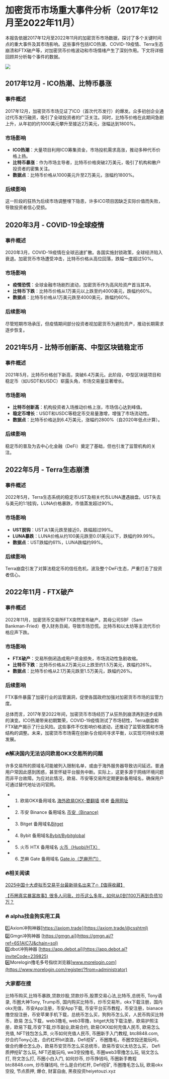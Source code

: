 # 加密货币市场重大事件分析（2017年12月至2022年11月）

本报告依据2017年12月至2022年11月的加密货币市场数据，探讨了多个关键时间点的重大事件及其市场影响。这些事件包括ICO热潮、COVID-19疫情、Terra生态崩溃和FTX破产等，对加密货币价格波动和市场情绪产生了深刻作用。下文将详细回顾并分析每个事件的数据。

[![](https://307e939.webp.li/GotNLhKacAEcCtG.jpeg)](https://btc8848.com/top-10-exchanges)

## 2017年12月 - ICO热潮、比特币暴涨
### 事件概述
2017年12月，加密货币市场见证了ICO（首次代币发行）的爆发。众多初创企业通过代币发行融资，吸引了全球投资者的广泛关注。同时，比特币价格在此期间急剧上升，从年初的约1000美元攀升至接近2万美元，涨幅达到1800%。

### 市场影响
- **ICO热潮**：大量项目利用ICO筹集资金，市场投机需求高涨，推动多种代币价格上扬。
- **比特币暴涨**：作为市场主导者，比特币价格突破2万美元，吸引了机构和散户投资者的密集关注。
- **数据点**：比特币价格从1000美元升至2万美元，涨幅约1800%。

### 后续影响
这一阶段的狂热为后续市场调整埋下隐患，许多ICO项目因缺乏实际价值而失败，导致投资者信心受损。

## 2020年3月 - COVID-19全球疫情
### 事件概述
2020年3月，COVID-19疫情在全球迅速扩散。各国实施封锁政策，全球经济陷入衰退。加密货币市场遭受冲击，比特币价格从高位回落，跌幅一度超过50%。

### 市场影响
- **疫情恐慌**：全球金融市场剧烈波动，加密货币作为高风险资产首当其冲。
- **比特币下跌**：比特币价格从1万美元以上跌至约4000美元，跌幅约60%。
- **数据点**：比特币价格从1万美元跌至4000美元，跌幅约60%。

### 后续影响
尽管短期市场承压，但疫情期间部分投资者视加密货币为避险资产，推动长期需求逐步恢复。

## 2021年5月 - 比特币创新高、中型区块链稳定币
### 事件概述
2021年5月，比特币价格创下新高，突破6.4万美元。此阶段，中型区块链项目和稳定币（如USDT和USDC）崭露头角，市场交易量显著增长。

### 市场影响
- **比特币创新高**：机构投资者入场推动价格上涨，市场信心达到峰值。
- **稳定币增长**：USDT和USDC等稳定币交易量激增，增强了市场流动性。
- **数据点**：比特币价格达到6.4万美元，涨幅约2800%（自2020年低点计算）。

### 后续影响
稳定币的普及为去中心化金融（DeFi）奠定了基础，但也引发了监管机构的关注。

## 2022年5月 - Terra生态崩溃
### 事件概述
2022年5月，Terra生态系统的稳定币UST及相关代币LUNA遭遇崩盘。UST失去与美元的1:1挂钩，LUNA价格暴跌，市值蒸发超过90%。

### 市场影响
- **UST脱钩**：UST从1美元跌至接近0，跌幅超过99%。
- **LUNA暴跌**：LUNA价格从约100美元跌至0.01美元以下，跌幅约99.99%。
- **数据点**：UST跌幅约61%，LUNA跌幅约99%。

### 后续影响
Terra崩盘引发了对算法稳定币的信任危机，波及整个DeFi生态，严重打击了投资者信心。

## 2022年11月 - FTX破产
### 事件概述
2022年11月，加密货币交易所FTX突然宣布破产。其母公司SBF（Sam Bankman-Fried）卷入财务丑闻，导致市场恐慌。比特币和以太坊等主流代币价格应声下跌。

### 市场影响
- **FTX破产**：交易所倒闭造成用户资金损失，市场流动性急剧收缩。
- **比特币下跌**：比特币价格从2万美元以上跌至约1.5万美元，跌幅约26%。
- **数据点**：比特币价格从2.1万美元跌至1.5万美元，跌幅约26%。

### 后续影响
FTX事件暴露了加密行业的监管漏洞，促使各国政府加强对加密货币市场的监管力度。

总体而言，2017年至2022年间，加密货币市场经历了从狂热到崩溃再到逐步成熟的演变。ICO热潮带来初期繁荣，COVID-19疫情测试了市场韧性，Terra崩盘和FTX破产揭示了行业风险。这些事件不仅影响价格波动，还推动了监管政策和市场结构的调整。未来，加密货币市场需在创新与合规间寻求平衡，以实现可持续长期发展。

### 🔥解决国内无法访问欧易OKX交易所的问题
许多交易所的原域名可能被列入限制名单，或由于海外服务器导致访问延迟。普通用户常因此感到困惑，甚至怀疑平台服务中断。实际上，这更多源于网络环境问题而非平台故障。为应对此情况，欧易、币安等交易所定期更新备用域名，确保用户可通过替代地址访问官网。

- 1. 欧易OKX备用域名 [海外欧易OKX-要翻墙](https://www.okx.com/zh-hans/join/74873351) 或者 [备用网址](https://www.chouyi.world/zh-hans/join/74873351) 
- 2. 币安 Binance 备用域名 [币安（Binance)](https://accounts.binance.com/zh-CN/register?ref=36457687)
- 3. Bitget 备用域名[Bitget](https://www.bitget.com/zh-CN/referral/register?from=referral&clacCode=VRNEYUTR)
- 4. Bybit 备用域名[Bybit/Bybitglobal](https://www.bybitglobal.com/zh-MY/invite/?ref=VMKORMM)
- 5. 火币 HTX 备用域名 [火币（Huobi/HTX）](https://www.htx.com/invite/zh-cn/1f?invite_code=whf45223)
- 6. 芝麻 Gate 备用域名 [Gate.io（芝麻开门）](https://www.gate.io/zh/signup?ref_type=103&ref=A1ERAQ)

### 🔥相关阅读
[2025中国十大虚拟币交易平台最新排名出来了🔥【值得收藏】](https://btc8848.com/top-10-exchanges/)

[【币圈真实暴富故事】很多人问我，炒币这么多年，如何从0到1100万再到负债10万？](https://heiyetouzi.xyz/biquanstory001/)

### 🔥 alpha找金狗实用工具
1️⃣Axiom冲狗神器[https://axiom.trade](https://axiom.trade/@csshtml)  
2️⃣Gmgn冲狗神器 [https://gmgn.ai](https://gmgn.ai/?ref=6S1AIC7J&chain=sol)  
3️⃣dbot冲狗神器 [https://app.debot.ai](https://app.debot.ai?inviteCode=239825)  
4️⃣Morelogin撸毛多号指纹浏览器[www.morelogin.com](https://www.morelogin.com/register/?from=administrator)  

### 大家都在搜
比特币购买,比特币暴跌,贷款炒股,贷款炒币,股票交易心法,比特币,总统币, Tony语录, 币圈大神Tony, Trump币, 国内购买比特币，炒币交易所，okx下载注册，国内okx充值，币安App注册，币安App下载, 币安平台买币教程，币安注册，bianace撸空投注册，币安苹果手机下载，总统币怎么买，狗狗币怎么买，人民币购买比特币，欧易 怎么下载，web3撸毛, web3零撸，bitget大陆下载注册，欧易护照注册，欧易下载,币安下载,炒币副业,欧易合约, 欧易OKX如何充值人民币, 欧易怎么充值, NFT钱包怎么弄, 火币如何充值人民币, 币圈新手入门教程, btc8848.com, 炒合约Tony心法，合约杠杆bit浪浪，Defi挖矿，币圈撸毛，币圈空投还能玩吗，做合约爆仓怎么办，欧易币安货币怎么买总统币，欧易币安以太坊怎么买， Defi质押挖矿怎么玩, NFT还能玩吗, we3空投撸毛, 币圈web3零撸怎么玩, 铭文怎么打, 符文怎么打, 币圈小白入门, 如何炒币, 炒币挣钱吗, 币圈新手教程btc8848.com, 炒币赚钱吗, 什么是合约杠杆, Defi挖矿, 币圈撸毛怎么玩, 欧易okx空投, 节点质押, 爆仓, 财富自由, 黑夜投资heiyetouzi.xyz